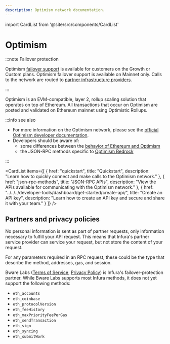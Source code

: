 ```yaml
---
description: Optimism network documentation.
---
```


import CardList from '@site/src/components/CardList'

# Optimism

:::note Failover protection

Optimism [failover support](../../concepts/failover-protection.md) is available for customers on the Growth or Custom plans.
Optimism failover support is available on Mainnet only.
Calls to the network are routed to [partner infrastructure providers](#partners-and-privacy-policies).

:::

Optimism is an EVM-compatible, layer 2, rollup scaling solution that operates on top of Ethereum. All transactions that
occur on Optimism are posted and validated on Ethereum mainnet using Optimistic Rollups.

:::info see also

- For more information on the Optimism network, please see the
  [official Optimism developer documentation](https://docs.optimism.io/).
- Developers should be aware of:
  - some differences between the [behavior of Ethereum and Optimism](https://docs.optimism.io/stack/differences)
  - the JSON-RPC methods specific to [Optimism Bedrock](https://docs.optimism.io/builders/node-operators/json-rpc)

:::

<CardList
  items={[
    {
      href: "quickstart",
      title: "Quickstart",
      description: "Learn how to quickly connect and make calls to the Optimism network."
    },
    {
      href: "json-rpc-methods",
      title: "JSON-RPC APIs",
      description: "View the APIs available for communicating with the Optimism network."
    },
    {
      href: "../../../developer-tools/dashboard/get-started/create-api/",
      title: "Create an API key",
      description: "Learn how to create an API key and secure and share it with your team."
    }
  ]}
/>

## Partners and privacy policies

No personal information is sent as part of partner requests, only information necessary to fulfill your API request. This means that Infura's partner service provider can service your request, but not store the content of your request.

For any parameters required in an RPC request, these could be the type that describe the method, addresses, gas, and session.

Bware Labs ([Terms of Service](https://bwarelabs.com/terms), [Privacy Policy](https://bwarelabs.com/privacy)) is Infura's failover-protection partner. While Bware Labs supports most Infura methods, it does not yet support the following methods:

- `eth_accounts`
- `eth_coinbase`
- `eth_protocolVersion`
- `eth_feeHistory`
- `eth_maxPriorityFeePerGas`
- `eth_sendTransaction`
- `eth_sign`
- `eth_syncing`
- `eth_submitWork`
